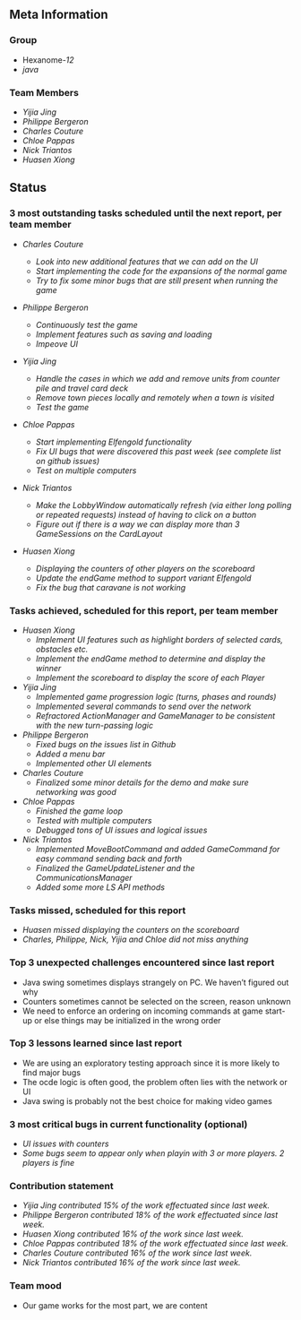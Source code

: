 ## Meta Information

### Group

 * Hexanome-*12*
 * *java*

### Team Members

 * *Yijia Jing*
 * *Philippe Bergeron*
 * *Charles Couture*
 * *Chloe Pappas*
 * *Nick Triantos*
 * *Huasen Xiong*

## Status

### 3 most outstanding tasks scheduled until the next report, per team member

 * *Charles Couture*
   * *Look into new additional features that we can add on the UI*
   * *Start implementing the code for the expansions of the normal game*
   * *Try to fix some minor bugs that are still present when running the game*

 * *Philippe Bergeron*
   * *Continuously test the game*
   * *Implement features such as saving and loading*
   * *Impeove UI*
   
 * *Yijia Jing*
   * *Handle the cases in which we add and remove units from counter pile and travel card deck*
   * *Remove town pieces locally and remotely when a town is visited*
   * *Test the game*
   
 * *Chloe Pappas*
   * *Start implementing Elfengold functionality*
   * *Fix UI bugs that were discovered this past week (see complete list on github issues)*
   * *Test on multiple computers*

 * *Nick Triantos*
   * *Make the LobbyWindow automatically refresh (via either long polling or repeated requests) instead of having to click on a button*
   * *Figure out if there is a way we can display more than 3 GameSessions on the CardLayout*

 * *Huasen Xiong*
   * *Displaying the counters of other players on the scoreboard*
   * *Update the endGame method to support variant Elfengold*
   * *Fix the bug that caravane is not working*
   


### Tasks achieved, scheduled for this report, per team member

 * *Huasen Xiong*
   * *Implement UI features such as highlight borders of selected cards, obstacles etc.*
   * *Implement the endGame method to determine and display the winner*
   * *Implement the scoreboard to display the score of each Player*
 * *Yijia Jing*
   * *Implemented game progression logic (turns, phases and rounds)*
   * *Implemented several commands to send over the network*
   * *Refractored ActionManager and GameManager to be consistent with the new turn-passing logic*
 * *Philippe Bergeron*
   * *Fixed bugs on the issues list in Github*
   * *Added a menu bar*
   * *Implemented other UI elements*
*  *Charles Couture*
   * *Finalized some minor details for the demo and make sure networking was good*
*  *Chloe Pappas*
   * *Finished the game loop*
   * *Tested with multiple computers*
   * *Debugged tons of UI issues and logical issues*
*  *Nick Triantos*
   * *Implemented MoveBootCommand and added GameCommand for easy command sending back and forth*
   * *Finalized the GameUpdateListener and the CommunicationsManager*
   * *Added some more LS API methods*


### Tasks missed, scheduled for this report
 * *Huasen missed displaying the counters on the scoreboard*
 * *Charles, Philippe, Nick, Yijia and Chloe did not miss anything*
 


### Top 3 unexpected challenges encountered since last report

 * Java swing sometimes displays strangely on PC. We haven’t figured out why
 * Counters sometimes cannot be selected on the screen, reason unknown
 * We need to enforce an ordering on incoming commands at game start-up or else things may be initialized in the wrong order


### Top 3 lessons learned since last report

 * We are using an exploratory testing approach since it is more likely to find major bugs
 * The ocde logic is often good, the problem often lies with the network or UI
 * Java swing is probably not the best choice for making video games


### 3 most critical bugs in current functionality (optional)
* *UI issues with counters*
* *Some bugs seem to appear only when playin with 3 or more players. 2 players is fine*

### Contribution statement

 * *Yijia Jing contributed 15% of the work effectuated since last week.*
 * *Philippe Bergeron contributed 18% of the work effectuated since last week.*
 * *Huasen Xiong contributed 16% of the work since last week.*  
 * *Chloe Pappas contributed 18% of the work effectuated since last week.*
 * *Charles Couture contributed 16% of the work since last week.*
 * *Nick Triantos contributed 16% of the work since last week.*

### Team mood

 * Our game works for the most part, we are content
